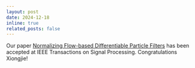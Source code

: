 ```yaml
---
layout: post
date: 2024-12-18
inline: true
related_posts: false
---
```


Our paper [Normalizing Flow-based Differentiable Particle Filters](https://arxiv.org/pdf/2403.01499) has been accepted at IEEE Transactions on Signal Processing. Congratulations Xiongjie!